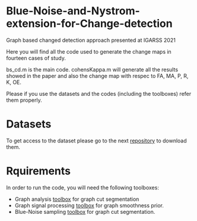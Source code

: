 # Blue-Noise-and-Nystrom-extension-for-Change-detection
Graph based changed detection approach presented at IGARSS 2021

Here you will find all the code used to generate the change maps in fourteen cases of study.

bs_cd.m is the main code.
cohensKappa.m will generate all the results showed in the paper and also the change map with respec to FA, MA, P, R, K, OE.

Please if you use the datasets and the codes (including the toolboxes) refer them properly.

# Datasets

To get access to the dataset please go to the next [repository](https://github.com/DavidJimenezS/GBF-CD/tree/master/Data) to download them.

# Rquirements

In order to run the code, you will need the following toolboxes:

* Graph analysis [toolbox](https://leogrady.net/software/) for graph cut segmentation 
* Graph signal processing [toolbox](https://epfl-lts2.github.io/gspbox-html) for graph smoothness prior. 
* Blue-Noise sampling [toolbox](https://github.com/jhonygiraldo/Blue-Noise-Sampling-on-Graphs) for graph cut segmentation.
